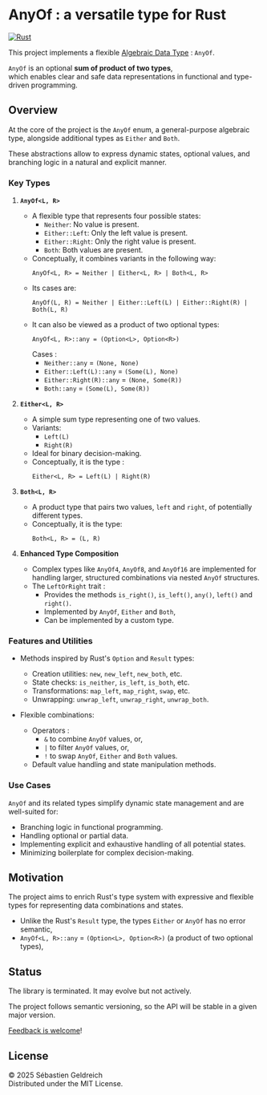 # AnyOf : a versatile type for Rust

[![Rust](https://github.com/Trehinos/any_of/actions/workflows/rust.yml/badge.svg?branch=dev)](https://github.com/Trehinos/any_of/actions/workflows/rust.yml)

This project implements a flexible [Algebraic Data Type](https://en.wikipedia.org/wiki/Algebraic_data_type) : `AnyOf`.

`AnyOf` is an optional **sum of product of two types**,  
which enables clear and safe data representations in functional and type-driven programming.

## Overview

At the core of the project is the `AnyOf` enum, a general-purpose algebraic type,
alongside additional types as `Either` and `Both`.

These abstractions allow to express dynamic states, optional values, and branching logic in a natural and explicit
manner.

### Key Types

1. **`AnyOf<L, R>`**
    - A flexible type that represents four possible states:
        - `Neither`: No value is present.
        - `Either::Left`: Only the left value is present.
        - `Either::Right`: Only the right value is present.
        - `Both`: Both values are present.
    - Conceptually, it combines variants in the following way:
      ```
      AnyOf<L, R> = Neither | Either<L, R> | Both<L, R>
      ```
    - Its cases are:
      ```
      AnyOf(L, R) = Neither | Either::Left(L) | Either::Right(R) | Both(L, R)
      ```
    - It can also be viewed as a product of two optional types:
      ```
      AnyOf<L, R>::any = (Option<L>, Option<R>)
      ```
      Cases :
        - `Neither::any` = `(None, None)`
        - `Either::Left(L)::any` = `(Some(L), None)`
        - `Either::Right(R)::any` = `(None, Some(R))`
        - `Both::any` = `(Some(L), Some(R))`

2. **`Either<L, R>`**
    - A simple sum type representing one of two values.
    - Variants:
        - `Left(L)`
        - `Right(R)`
    - Ideal for binary decision-making.
    - Conceptually, it is the type :
      ```
      Either<L, R> = Left(L) | Right(R)
      ```

3. **`Both<L, R>`**
    - A product type that pairs two values, `left` and `right`, of potentially different types.
    - Conceptually, it is the type:
      ```
      Both<L, R> = (L, R)
      ```

4. **Enhanced Type Composition**
    - Complex types like `AnyOf4`, `AnyOf8`, and `AnyOf16` are implemented for handling larger,
      structured combinations via nested `AnyOf` structures.
    - The `LeftOrRight` trait :
        - Provides the methods `is_right()`, `is_left()`, `any()`, `left()` and `right()`.
        - Implemented by `AnyOf`, `Either` and `Both`,
        - Can be implemented by a custom type.

### Features and Utilities

- Methods inspired by Rust's `Option` and `Result` types:
    - Creation utilities: `new`, `new_left`, `new_both`, etc.
    - State checks: `is_neither`, `is_left`, `is_both`, etc.
    - Transformations: `map_left`, `map_right`, `swap`, etc.
    - Unwrapping: `unwrap_left`, `unwrap_right`, `unwrap_both`.

- Flexible combinations:
    - Operators :
        - `&` to combine `AnyOf` values, or,
        - `|` to filter `AnyOf` values, or,
        - `!` to swap  `AnyOf`, `Either` and `Both` values.
    - Default value handling and state manipulation methods.

### Use Cases

`AnyOf` and its related types simplify dynamic state management and are well-suited for:

- Branching logic in functional programming.
- Handling optional or partial data.
- Implementing explicit and exhaustive handling of all potential states.
- Minimizing boilerplate for complex decision-making.

## Motivation

The project aims to enrich Rust's type system with expressive and flexible types
for representing data combinations and states.

* Unlike the Rust's `Result` type, the types `Either` or `AnyOf` has no error semantic,
* `AnyOf<L, R>::any` = `(Option<L>, Option<R>)` (a product of two optional types),

## Status

The library is terminated. It may evolve but not actively.

The project follows semantic versioning, so the API will be stable in a given major version.

[Feedback is welcome](mailto:dev-any-of@trehinos.eu)!

## License

&copy; 2025 Sébastien Geldreich  
Distributed under the MIT License.